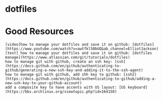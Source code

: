 # dotfiles


# Good Resources

    [video]how to manage your dotfiles and save it on github: [dotfiles](https://www.youtube.com/watch?v=awtfkl50bUQ&ab_channel=ElliotJackson)
    [text] how to manage your dotfiles and save it on github: [dotfiles manage](https://www.atlassian.com/git/tutorials/dotfiles)
    how to manage git with github, create an ssh key: [ssh](https://docs.github.com/en/github/authenticating-to-github/generating-a-new-ssh-key-and-adding-it-to-the-ssh-agent)
    how to manage git with github, add shh key to github: [ssh2](https://docs.github.com/en/github/authenticating-to-github/adding-a-new-ssh-key-to-your-github-account)
    add a composite key to have accents with US layout: [US keyboard](https://bbs.archlinux.org/viewtopic.php?id=164150)

